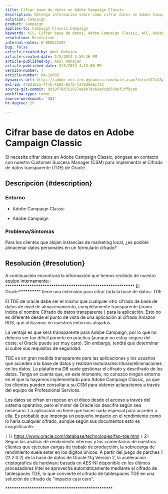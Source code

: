 ```yaml
---
title: Cifrar base de datos en Adobe Campaign Classic
description: Obtenga información sobre cómo cifrar datos en Adobe Campaign Classic. Utilice el cifrado de datos transparente (TDE) de Oracle.
solution: Campaign
product: Campaign
applies-to: Campaign Classic,Campaign
keywords: KCS, Cifrar base de datos, Adobe Campaign Classic, ACC, Adobe Campaign, preguntas frecuentes, Oracle, Oracle TDE
resolution: Resolution
internal-notes: E-000521507
bug: false
article-created-by: Amol Mahajan
article-created-date: 2/5/2024 3:59:16 PM
article-published-by: Amol Mahajan
article-published-date: 2/5/2024 4:13:00 PM
version-number: 7
article-number: KA-18005
dynamics-url: https://adobe-ent.crm.dynamics.com/main.aspx?forceUCI=1&pagetype=entityrecord&etn=knowledgearticle&id=4e81807d-3fc4-ee11-9079-6045bd0063aa
exl-id: 448d1651-4f7b-4b02-85fb-f278d6d8c73d
source-git-commit: dd19f78d752827e48b7dc68adcd95500f2ffbca0
workflow-type: tm+mt
source-wordcount: '381'
ht-degree: 2%

---
```


# Cifrar base de datos en Adobe Campaign Classic


Si necesita cifrar datos en Adobe Campaign Classic, póngase en contacto con nuestro Customer Success Manager (CSM) para implementar el Cifrado de datos transparente (TDE) de Oracle.

## Descripción {#description}


### <b>Entorno</b>

- Adobe Campaign Classic


- Adobe Campaign




### <b>Problema/Síntomas</b>

Para los clientes que alojan instancias de marketing local, ¿es posible almacenar datos personales en un formulario cifrado?


## Resolución {#resolution}


A continuación encontrará la información que hemos recibido de nuestro equipo internamente:- \*\*\*\*\*\*\*\*\*\*\*\*\*\*\*\*\*\*\*\*\*\*\*\*\*\*\*\*\*\*\*\*\*\*\*\*\*\*\*\*\*\*\*\*\*\*\*\*\*\*\*\*\*\*\*\*\*\*\* El Oracle\*\*\*\*\*\*\*\*\*\* tiene una extensión para cifrar toda la base de datos: TDE

El TDE de oracle debe ser el mismo que cualquier otro cifrado de base de datos de nivel de almacenamiento, completamente transparente (como indica el nombre Cifrado de datos transparente ) para la aplicación. Esto no es diferente desde el punto de vista de una aplicación al cifrado Amazon RDS, que utilizamos en nuestros entornos alojados.

La ventaja es que será transparente para Adobe Campaign, por lo que no debería ser tan difícil ponerlo en práctica (aunque no estoy seguro del coste; el Oracle puede ser muy caro). Sin embargo, tendrá que determinar si cubre sus requisitos de seguridad.

TDE es en gran medida transparente para las aplicaciones y los usuarios que acceden a la base de datos y realizan lecturas/escrituras/eliminaciones en los datos. La plataforma DB suele gestionar el cifrado y descifrado de los datos. Tenga en cuenta que, en este momento, no conozco ningún entorno en el que lo hayamos implementado para Adobe Campaign Classic, ya que los clientes pueden consultar a su CSM para obtener aclaraciones a través del equipo de Professional Services.

Los datos se cifran en reposo en el disco desde el acceso a través del sistema operativo, pero el motor de Oracle los descifra según sea necesario. La aplicación no tiene que hacer nada especial para acceder a ella. Es probable que imponga un pequeño impacto en el rendimiento como lo haría cualquier cifrado, aunque según sus documentos esto es insignificante.

`[` 1`]`  https://www.oracle.com/database/technologies/faq-tde.html
`[` 2`]`  Según los análisis de rendimiento internos y los comentarios de nuestros clientes que ejecutan cargas de trabajo de producción, la sobrecarga de rendimiento suele estar en los dígitos únicos. A partir del juego de parches 1 (11.2.0.2) de la base de datos de Oracle 11g Versión 2, la aceleración criptográfica de hardware basada en AES-NI disponible en los últimos procesadores Intel se aprovecha automáticamente mediante el cifrado de tablespaces TDE, lo que convierte el cifrado de tablespaces TDE en una solución de cifrado de &quot;impacto casi cero&quot;.

\*\*\*\*\*\*\*\*\*\*\*\*\*\*\*\*\*\*\*\*\*\*\*\*\*\*\*\*\*\*\*\*\*\*\*\*\*\*\*\*\*\*\*\*\*\*\*\*\*

